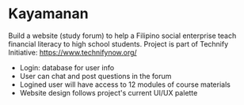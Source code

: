 # Kayamanan
Build a website (study forum) to help a Filipino social enterprise teach financial literacy to high school students. 
Project is part of Technify Initiative: https://www.technifynow.org/
- Login: database for user info
- User can chat and post questions in the forum 
- Logined user will have access to 12 modules of course materials
- Website design follows project's current UI/UX palette
